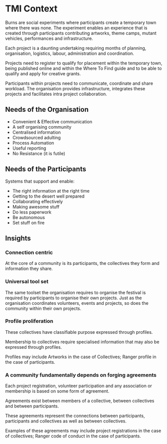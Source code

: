 # TMI Context

Burns are social experiments where participants create a temporary town where
there was none. The experiment enables an experience that is created through
participants contributing artworks, theme camps, mutant vehicles, performances
and infrastructure.

Each project is a daunting undertaking requiring months of
planning, organisation, logistics, labour, administration and coordination.


Projects need to register to qualify for placement within the temporary town,
being published online and within the Where To Find guide and to be able to
qualify and apply for creative grants.

Participants within projects need to communicate, coordinate and share workload.
The organisation provides infrastructure, integrates these projects and
facilitates intra project collaboration.


## Needs of the Organisation

* Convenient & Effective communication
* A self organising community
* Centralised information
* Crowdsourced adulting
* Process Automation
* Useful reporting
* No Resistance (it is futile)


## Needs of the Participants

Systems that support and enable:

* The right information at the right time
* Getting to the desert well prepared
* Collaborating effectively
* Making awesome stuff
* Do less paperwork
* Be autonomous
* Set stuff on fire


## Insights

### Connection centric

At the core of a community is its participants, the collectives they form and information they share.

### Universal tool set

The same toolset the organisation requires to organise the festival is required by participants to organise their own projects.
Just as the organisation coordinates volunteers, events and projects, so does the community within their own projects.

### Profile proliferation

These collectives have classifiable purpose expressed through profiles.

Membership to collectives require specialised information that may also be expressed through profiles.

Profiles may include Artworks in the case of Collectives; Ranger profile in the case of participants.


### A community fundamentally depends on forging agreements

Each project registration, volunteer participation and any association or membership is based on some form of agreement.

Agreements exist between members of a collective, between collectives and between participants.

These agreements represent the connections between participants, participants and collectives as well as between collectives.

Examples of these agreements may include project registrations in the case of collectives; Ranger code of conduct in the case of participants.
